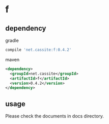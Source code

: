 # f

## dependency

gradle

```groovy
compile 'net.cassite:f:0.4.2'
```

maven

```xml
<dependency>
  <groupId>net.cassite</groupId>
  <artifactId>f</artifactId>
  <version>0.4.2</version>
</dependency>
```

## usage

Please check the documents in docs directory.
